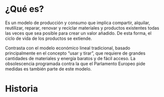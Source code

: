 # ¿Qué es?
Es un modelo de producción y consumo que implica compartir, alquilar, reutilizar, reparar, renovar y reciclar materiales y productos existentes todas las veces que sea posible para crear un valor añadido. De esta forma, el ciclo de vida de los productos se extiende.

Contrasta con el modelo económico lineal tradicional, basado principalmente en el concepto “usar y tirar”, que requiere de grandes cantidades de materiales y energía baratos y de fácil acceso. La obsolescencia programada contra la que el Parlamento Europeo pide medidas es también parte de este modelo.

# Historia
